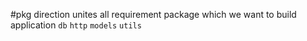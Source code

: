 #pkg direction unites all requirement package which we want to build application
`db` `http` `models` `utils`